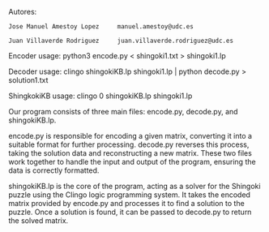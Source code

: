 Autores:

    Jose Manuel Amestoy Lopez     manuel.amestoy@udc.es
    
    Juan Villaverde Rodriguez     juan.villaverde.rodriguez@udc.es

Encoder usage:         python3 encode.py < shingoki1.txt > shingoki1.lp

Decoder usage:         clingo shingokiKB.lp shingoki1.lp | python decode.py > solution1.txt

ShingkokiKB usage:     clingo 0 shingokiKB.lp shingoki1.lp

Our program consists of three main files: encode.py, decode.py, and shingokiKB.lp.

encode.py is responsible for encoding a given matrix, converting it into a suitable format for further processing. decode.py reverses this process, taking the solution data and reconstructing a new matrix. These two files work together to handle the input and output of the program, ensuring the data is correctly formatted.

shingokiKB.lp is the core of the program, acting as a solver for the Shingoki puzzle using the Clingo logic programming system. It takes the encoded matrix provided by encode.py and processes it to find a solution to the puzzle. Once a solution is found, it can be passed to decode.py to return the solved matrix.
